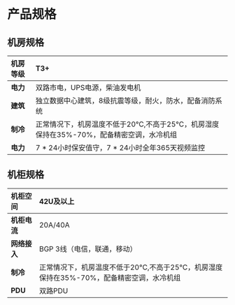 # 产品规格
## 机房规格

|机房等级|T3+|
|:-|:-|
|**电力**|双路市电，UPS电源，柴油发电机|
|**建筑**|独立数据中心建筑，8级抗震等级，耐火，防水，配备消防系统|
|**制冷**|正常情况下，机房温度不低于20℃,不高于25℃，机房湿度保持在35%-70%，配备精密空调，水冷机组|
|**电力**|7 * 24小时保安值守，7 * 24小时全年365天视频监控|

## 机柜规格

|机柜空间|42U及以上|
|:-|:-|
|**机柜电流**|20A/40A|
|**网络接入**|BGP 3线（电信，联通，移动）|
|**制冷**|正常情况下，机房温度不低于20℃,不高于25℃，机房湿度保持在35%-70%，配备精密空调，水冷机组|
|**PDU**|双路PDU|
